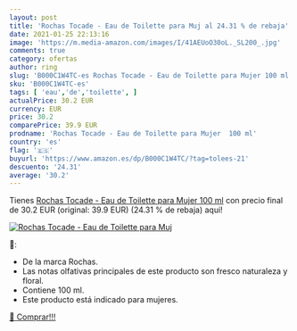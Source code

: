 ```yaml
---
layout: post
title: 'Rochas Tocade - Eau de Toilette para Muj al 24.31 % de rebaja'
date: 2021-01-25 22:13:16
image: 'https://m.media-amazon.com/images/I/41AEUoO30oL._SL200_.jpg'
comments: true
category: ofertas
author: ring
slug: 'B000C1W4TC-es Rochas Tocade - Eau de Toilette para Mujer 100 ml'
sku: 'B000C1W4TC-es'
tags: [ 'eau','de','toilette', ]
actualPrice: 30.2 EUR
currency: EUR
price: 30.2
comparePrice: 39.9 EUR
prodname: 'Rochas Tocade - Eau de Toilette para Mujer  100 ml'
country: 'es'
flag: '🇪🇸'
buyurl: 'https://www.amazon.es/dp/B000C1W4TC/?tag=tolees-21'
descuento: '24.31'
average: '30.2'
---
```


Tienes [Rochas Tocade - Eau de Toilette para Mujer  100 ml](https://www.amazon.es/dp/B000C1W4TC/?tag=tolees-21) con precio final de  30.2 EUR (original: 39.9 EUR) (24.31 %  de rebaja) aqui!

[![Rochas Tocade - Eau de Toilette para Muj](https://m.media-amazon.com/images/I/41AEUoO30oL._SL200_.jpg)](https://www.amazon.es/dp/B000C1W4TC/?tag=tolees-21)

🔎:

- De la marca Rochas.
- Las notas olfativas principales de este producto son fresco naturaleza y floral.
- Contiene 100 ml.
- Este producto está indicado para mujeres.

[🛒 Comprar!!!](https://www.amazon.es/dp/B000C1W4TC/?tag=tolees-21)
